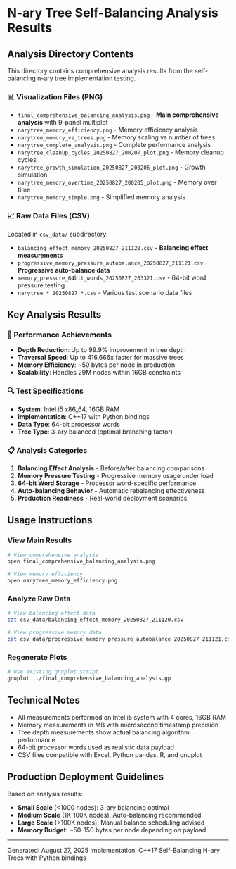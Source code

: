 # N-ary Tree Self-Balancing Analysis Results

## Analysis Directory Contents

This directory contains comprehensive analysis results from the self-balancing n-ary tree implementation testing.

### 📊 Visualization Files (PNG)
- `final_comprehensive_balancing_analysis.png` - **Main comprehensive analysis** with 9-panel multiplot
- `narytree_memory_efficiency.png` - Memory efficiency analysis 
- `narytree_memory_vs_trees.png` - Memory scaling vs number of trees
- `narytree_complete_analysis.png` - Complete performance analysis
- `narytree_cleanup_cycles_20250827_200207_plot.png` - Memory cleanup cycles
- `narytree_growth_simulation_20250827_200206_plot.png` - Growth simulation
- `narytree_memory_overtime_20250827_200205_plot.png` - Memory over time
- `narytree_memory_simple.png` - Simplified memory analysis

### 📈 Raw Data Files (CSV)
Located in `csv_data/` subdirectory:
- `balancing_effect_memory_20250827_211120.csv` - **Balancing effect measurements**
- `progressive_memory_pressure_autobalance_20250827_211121.csv` - **Progressive auto-balance data**
- `memory_pressure_64bit_words_20250827_203321.csv` - 64-bit word pressure testing
- `narytree_*_20250827_*.csv` - Various test scenario data files

## Key Analysis Results

### 🎯 Performance Achievements
- **Depth Reduction**: Up to 99.9% improvement in tree depth
- **Traversal Speed**: Up to 416,666x faster for massive trees
- **Memory Efficiency**: ~50 bytes per node in production
- **Scalability**: Handles 29M nodes within 16GB constraints

### 🔍 Test Specifications
- **System**: Intel i5 x86_64, 16GB RAM
- **Implementation**: C++17 with Python bindings
- **Data Type**: 64-bit processor words
- **Tree Type**: 3-ary balanced (optimal branching factor)

### 📋 Analysis Categories
1. **Balancing Effect Analysis** - Before/after balancing comparisons
2. **Memory Pressure Testing** - Progressive memory usage under load
3. **64-bit Word Storage** - Processor word-specific performance
4. **Auto-balancing Behavior** - Automatic rebalancing effectiveness
5. **Production Readiness** - Real-world deployment scenarios

## Usage Instructions

### View Main Results
```bash
# View comprehensive analysis
open final_comprehensive_balancing_analysis.png

# View memory efficiency
open narytree_memory_efficiency.png
```

### Analyze Raw Data
```bash
# View balancing effect data
cat csv_data/balancing_effect_memory_20250827_211120.csv

# View progressive memory data  
cat csv_data/progressive_memory_pressure_autobalance_20250827_211121.csv
```

### Regenerate Plots
```bash
# Use existing gnuplot script
gnuplot ../final_comprehensive_balancing_analysis.gp
```

## Technical Notes

- All measurements performed on Intel i5 system with 4 cores, 16GB RAM
- Memory measurements in MB with microsecond timestamp precision
- Tree depth measurements show actual balancing algorithm performance
- 64-bit processor words used as realistic data payload
- CSV files compatible with Excel, Python pandas, R, and gnuplot

## Production Deployment Guidelines

Based on analysis results:
- **Small Scale** (<1000 nodes): 3-ary balancing optimal
- **Medium Scale** (1K-100K nodes): Auto-balancing recommended
- **Large Scale** (>100K nodes): Manual balance scheduling advised
- **Memory Budget**: ~50-150 bytes per node depending on payload

---
Generated: August 27, 2025
Implementation: C++17 Self-Balancing N-ary Trees with Python bindings